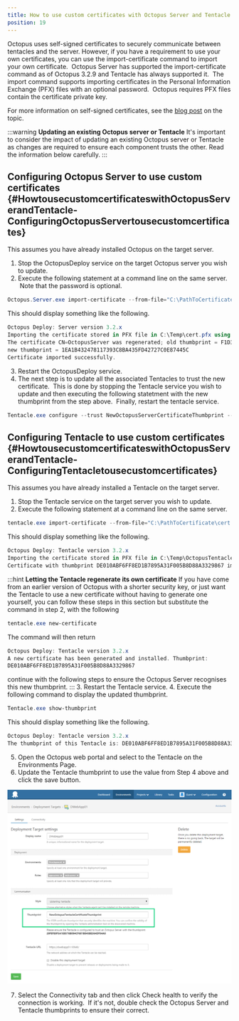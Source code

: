 ```yaml
---
title: How to use custom certificates with Octopus Server and Tentacle
position: 19
---
```


Octopus uses self-signed certificates to securely communicate between tentacles and the server. However, if you have a requirement to use your own certificates, you can use the import-certificate command to import your own certificate.  Octopus Server has supported the import-certificate command as of Octopus 3.2.9 and Tentacle has always supported it.  The import command supports importing certificates in the Personal Information Exchange (PFX) files with an optional password.  Octopus requires PFX files contain the certificate private key.

For more information on self-signed certificates, see the [blog post](https://octopusdeploy.com/blog/why-self-signed-certificates) on the topic.

:::warning
**Updating an existing Octopus server or Tentacle**
It's important to consider the impact of updating an existing Octopus server or Tentacle as changes are required to ensure each component trusts the other. Read the information below carefully.
:::

## Configuring Octopus Server to use custom certificates {#HowtousecustomcertificateswithOctopusServerandTentacle-ConfiguringOctopusServertousecustomcertificates}

This assumes you have already installed Octopus on the target server.

1. Stop the OctopusDeploy service on the target Octopus server you wish to update.
2. Execute the following statement at a command line on the same server.  Note that the password is optional.

```powershell
Octopus.Server.exe import-certificate --from-file="C:\PathToCertificate\cert.pfx" --pfx-password="Password" --console
```

This should display something like the following.

```powershell
Octopus Deploy: Server version 3.2.x
Importing the certificate stored in PFX file in C:\Temp\cert.pfx using the provided password...
The certificate CN=OctopusServer was regenerated; old thumbprint = F1D30DE16AFBA30CB8FD20070856EECC15DDF06C, 
new thumbprint = 1EA1B432478117393C8BA435FD42727C0E87445C
Certificate imported successfully.
```
3. Restart the OctopusDeploy service.
4. The next step is to update all the associated Tentacles to trust the new certificate.  This is done by stopping the Tentacle service you wish to update and then executing the following statetment with the new thumbprint from the step above.  Finally, restart the tentacle service.

```powershell
Tentacle.exe configure --trust NewOctopusServerCertificateThumbprint --console
```

## Configuring Tentacle to use custom certificates {#HowtousecustomcertificateswithOctopusServerandTentacle-ConfiguringTentacletousecustomcertificates}

This assumes you have already installed a Tentacle on the target server.

1. Stop the Tentacle service on the target server you wish to update.
2. Execute the following statement at a command line on the same server.

```powershell
tentacle.exe import-certificate --from-file="C:\PathToCertificate\cert.pfx" --pfx-password="Password" --console
```

This should display something like the following.

```powershell
Octopus Deploy: Tentacle version 3.2.x
Importing the certificate stored in PFX file in C:\Temp\OctopusTentacle.pfx using the provided password...
Certificate with thumbprint DE010ABF6FF8ED1B7895A31F005B8D88A3329867 imported successfully.
```

:::hint
**Letting the Tentacle regenerate its own certificate**
If you have come from an earlier version of Octopus with a shorter security key, or just want the Tentacle to use a new certificate without having to generate one yourself, you can follow these steps in this section but substitute the command in step 2, with the following

```powershell
tentacle.exe new-certificate
```

The command will then return

```powershell
Octopus Deploy: Tentacle version 3.2.x
A new certificate has been generated and installed. Thumbprint:
DE010ABF6FF8ED1B7895A31F005B8D88A3329867
```

continue with the following steps to ensure the Octopus Server recognises this new thumbprint.
:::
3. Restart the Tentacle service.
4. Execute the following command to display the updated thumbprint.

```powershell
Tentacle.exe show-thumbprint
```

This should display something like the following.

```powershell
Octopus Deploy: Tentacle version 3.2.x
The thumbprint of this Tentacle is: DE010ABF6FF8ED1B7895A31F005B8D88A3329867
```
5. Open the Octopus web portal and select to the Tentacle on the Environments Page.
6. Update the Tentacle thumbprint to use the value from Step 4 above and click the save button.  

![](/docs/images/3049117/3278508.png "width=500")

7. Select the Connectivity tab and then click Check health to verify the connection is working.  If it's not, double check the Octopus Server and Tentacle thumbprints to ensure their correct.
